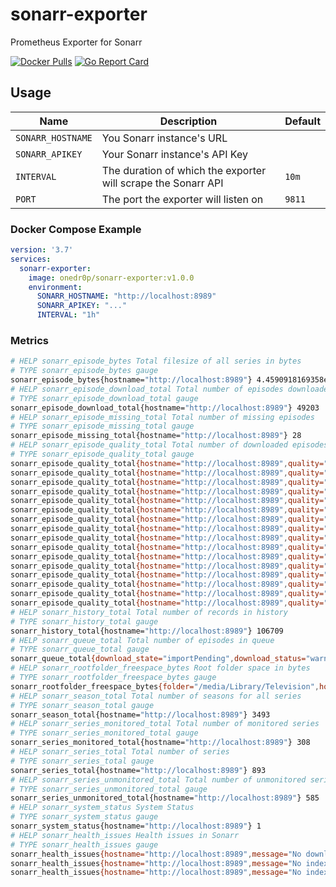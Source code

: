 # sonarr-exporter

Prometheus Exporter for Sonarr

[![Docker Pulls](https://img.shields.io/docker/pulls/onedr0p/sonarr-exporter)](https://hub.docker.com/r/onedr0p/sonarr-exporter) [![Go Report Card](https://goreportcard.com/badge/github.com/onedr0p/sonarr-exporter)](https://goreportcard.com/report/github.com/onedr0p/sonarr-exporter)

## Usage

|Name             |Description                                                  |Default|
|-----------------|-------------------------------------------------------------|-------|
|`SONARR_HOSTNAME`|You Sonarr instance's URL                                    |       |
|`SONARR_APIKEY`  |Your Sonarr instance's API Key                               |       |
|`INTERVAL`       |The duration of which the exporter will scrape the Sonarr API|`10m`  |
|`PORT`           |The port the exporter will listen on                         |`9811` |

### Docker Compose Example

```yaml
version: '3.7'
services:
  sonarr-exporter:
    image: onedr0p/sonarr-exporter:v1.0.0
    environment:
      SONARR_HOSTNAME: "http://localhost:8989"
      SONARR_APIKEY: "..."
      INTERVAL: "1h"
```

### Metrics

```bash
# HELP sonarr_episode_bytes Total filesize of all series in bytes
# TYPE sonarr_episode_bytes gauge
sonarr_episode_bytes{hostname="http://localhost:8989"} 4.4590918169358e+13
# HELP sonarr_episode_download_total Total number of episodes downloaded for all series
# TYPE sonarr_episode_download_total gauge
sonarr_episode_download_total{hostname="http://localhost:8989"} 49203
# HELP sonarr_episode_missing_total Total number of missing episodes
# TYPE sonarr_episode_missing_total gauge
sonarr_episode_missing_total{hostname="http://localhost:8989"} 28
# HELP sonarr_episode_quality_total Total number of downloaded episodes by quality
# TYPE sonarr_episode_quality_total gauge
sonarr_episode_quality_total{hostname="http://localhost:8989",quality="Bluray-1080p"} 4876
sonarr_episode_quality_total{hostname="http://localhost:8989",quality="Bluray-1080p Remux"} 6
sonarr_episode_quality_total{hostname="http://localhost:8989",quality="Bluray-2160p Remux"} 1
sonarr_episode_quality_total{hostname="http://localhost:8989",quality="Bluray-480p"} 2059
sonarr_episode_quality_total{hostname="http://localhost:8989",quality="Bluray-720p"} 705
sonarr_episode_quality_total{hostname="http://localhost:8989",quality="DVD"} 13710
sonarr_episode_quality_total{hostname="http://localhost:8989",quality="HDTV-1080p"} 1172
sonarr_episode_quality_total{hostname="http://localhost:8989",quality="HDTV-720p"} 1682
sonarr_episode_quality_total{hostname="http://localhost:8989",quality="Raw-HD"} 2
sonarr_episode_quality_total{hostname="http://localhost:8989",quality="SDTV"} 7518
sonarr_episode_quality_total{hostname="http://localhost:8989",quality="WEBDL-1080p"} 8797
sonarr_episode_quality_total{hostname="http://localhost:8989",quality="WEBDL-480p"} 4302
sonarr_episode_quality_total{hostname="http://localhost:8989",quality="WEBDL-720p"} 1780
sonarr_episode_quality_total{hostname="http://localhost:8989",quality="WEBRip-1080p"} 297
sonarr_episode_quality_total{hostname="http://localhost:8989",quality="WEBRip-480p"} 535
sonarr_episode_quality_total{hostname="http://localhost:8989",quality="WEBRip-720p"} 364
# HELP sonarr_history_total Total number of records in history
# TYPE sonarr_history_total gauge
sonarr_history_total{hostname="http://localhost:8989"} 106709
# HELP sonarr_queue_total Total number of episodes in queue
# TYPE sonarr_queue_total gauge
sonarr_queue_total{download_state="importPending",download_status="warning",hostname="http://localhost:8989",status="completed"} 11
# HELP sonarr_rootfolder_freespace_bytes Root folder space in bytes
# TYPE sonarr_rootfolder_freespace_bytes gauge
sonarr_rootfolder_freespace_bytes{folder="/media/Library/Television",hostname="http://localhost:8989"} 2.4969883779072e+13
# HELP sonarr_season_total Total number of seasons for all series
# TYPE sonarr_season_total gauge
sonarr_season_total{hostname="http://localhost:8989"} 3493
# HELP sonarr_series_monitored_total Total number of monitored series
# TYPE sonarr_series_monitored_total gauge
sonarr_series_monitored_total{hostname="http://localhost:8989"} 308
# HELP sonarr_series_total Total number of series
# TYPE sonarr_series_total gauge
sonarr_series_total{hostname="http://localhost:8989"} 893
# HELP sonarr_series_unmonitored_total Total number of unmonitored series
# TYPE sonarr_series_unmonitored_total gauge
sonarr_series_unmonitored_total{hostname="http://localhost:8989"} 585
# HELP sonarr_system_status System Status
# TYPE sonarr_system_status gauge
sonarr_system_status{hostname="http://localhost:8989"} 1
# HELP sonarr_health_issues Health issues in Sonarr
# TYPE sonarr_health_issues gauge
sonarr_health_issues{hostname="http://localhost:8989",message="No download client is available",type="warning",wikiurl="https://github.com/Sonarr/Sonarr/wiki/Health-checks#no-download-client-is-available"} 1
sonarr_health_issues{hostname="http://localhost:8989",message="No indexers available with Automatic Search enabled, Sonarr will not provide any automatic search results",type="warning",wikiurl="https://github.com/Sonarr/Sonarr/wiki/Health-checks#no-indexers-available-with-automatic-search-enabled-sonarr-will-not-provide-any-automatic-search-results"} 1
sonarr_health_issues{hostname="http://localhost:8989",message="No indexers available with RSS sync enabled, Sonarr will not grab new releases automatically",type="error",wikiurl="https://github.com/Sonarr/Sonarr/wiki/Health-checks#no-indexers-available-with-rss-sync-enabled-sonarr-will-not-grab-new-releases-automatically"} 1
```

